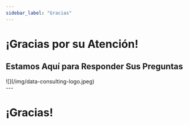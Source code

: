 ```yaml
---
sidebar_label: "Gracias"
---
```


# **¡Gracias por su Atención!**

## **Estamos Aquí para Responder Sus Preguntas**


<div class="logo-container">
  ![](/img/data-consulting-logo.jpeg)
</div>
---

# **¡Gracias!**
